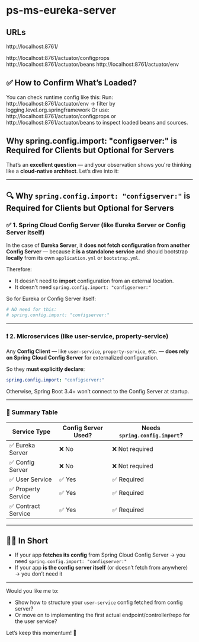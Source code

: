 # ps-ms-eureka-server

## URLs

http://localhost:8761/

http://localhost:8761/actuator/configprops
http://localhost:8761/actuator/beans
http://localhost:8761/actuator/env


## ✅ How to Confirm What’s Loaded?
You can check runtime config like this:
Run:
http://localhost:8761/actuator/env → filter by logging.level.org.springframework
Or use:
http://localhost:8761/actuator/configprops
or
http://localhost:8761/actuator/beans to inspect loaded beans and sources.

## Why spring.config.import: "configserver:" is Required for Clients but Optional for Servers

That’s an **excellent question** — and your observation shows you're thinking like a **cloud-native architect**. Let’s
dive into it:

---

## 🔍 Why `spring.config.import: "configserver:"` is **Required for Clients** but **Optional for Servers**

### ✅ 1. **Spring Cloud Config Server (like Eureka Server or Config Server itself)**

In the case of **Eureka Server**, it **does not fetch configuration from another Config Server** — because it **is a
standalone service** and should bootstrap **locally** from its own `application.yml` or `bootstrap.yml`.

Therefore:

* It doesn’t need to **import** configuration from an external location.
* It doesn’t need `spring.config.import: "configserver:"`

So for Eureka or Config Server itself:

```yaml
# NO need for this:
# spring.config.import: "configserver:"
```

---

### ❗ 2. **Microservices (like user-service, property-service)**

Any **Config Client** — like `user-service`, `property-service`, etc. — **does rely on Spring Cloud Config Server** for
externalized configuration.

So they **must explicitly declare**:

```yaml
spring.config.import: "configserver:"
```

Otherwise, Spring Boot 3.4+ won’t connect to the Config Server at startup.

---

### 📌 Summary Table

| Service Type       | Config Server Used? | Needs `spring.config.import`? |
|--------------------|---------------------|-------------------------------|
| ✅ Eureka Server    | ❌ No                | ❌ Not required                |
| ✅ Config Server    | ❌ No                | ❌ Not required                |
| ✅ User Service     | ✅ Yes               | ✅ Required                    |
| ✅ Property Service | ✅ Yes               | ✅ Required                    |
| ✅ Contract Service | ✅ Yes               | ✅ Required                    |

---

## 👨‍🏫 In Short

* If your app **fetches its config** from Spring Cloud Config Server → you need `spring.config.import: "configserver:"`
* If your app **is the config server itself** (or doesn’t fetch from anywhere) → you don’t need it

---

Would you like me to:

* Show how to structure your `user-service` config fetched from config server?
* Or move on to implementing the first actual endpoint/controller/repo for the user service?

Let’s keep this momentum! 🚀
